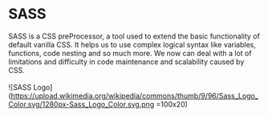 # SASS
SASS is a CSS preProcessor, a tool used to extend the basic functionality of default vanilla CSS. It helps us to use complex logical syntax like variables, functions, code nesting and so much more. We now can deal with a lot of limitations and difficulty in code maintenance and scalability caused by CSS.
<br/><br/>
![SASS Logo](https://upload.wikimedia.org/wikipedia/commons/thumb/9/96/Sass_Logo_Color.svg/1280px-Sass_Logo_Color.svg.png =100x20)